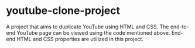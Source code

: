 # youtube-clone-project
A project that aims to duplicate YouTube using HTML and CSS.
The end-to-end YouTube page can be viewed using the code mentioned above.
End-end HTML and CSS properties are utilized in this project.

